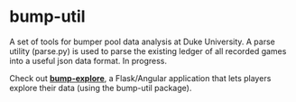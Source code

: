 # bump-util

A set of tools for bumper pool data analysis at Duke University. A parse utility (parse.py) is used to parse the existing ledger of all recorded games into a useful json data format. In progress. 

Check out [**bump-explore**](https://github.com/suyashkumar/bump-explore), a Flask/Angular application that lets players explore their data (using the bump-util package). 


